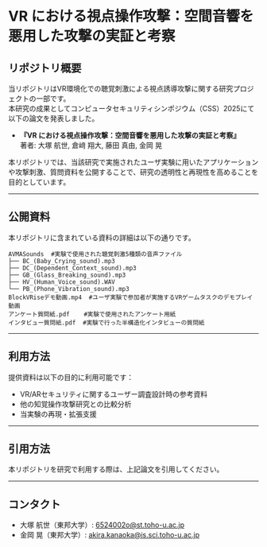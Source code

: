 # VR における視点操作攻撃：空間音響を悪用した攻撃の実証と考察

## リポジトリ概要
当リポジトリはVR環境化での聴覚刺激による視点誘導攻撃に関する研究プロジェクトの一部です。  
本研究の成果としてコンピュータセキュリティシンポジウム（CSS）2025にて以下の論文を発表しました。

- **『VR における視点操作攻撃：空間音響を悪用した攻撃の実証と考察』**  
  著者: 大塚 航世, 倉﨑 翔大, 藤田 真由, 金岡 晃

本リポジトリでは、当該研究で実施されたユーザ実験に用いたアプリケーションや攻撃刺激、質問資料を公開することで、研究の透明性と再現性を高めることを目的としています。

---

## 公開資料
本リポジトリに含まれている資料の詳細は以下の通りです。


    AVMASounds  #実験で使用された聴覚刺激5種類の音声ファイル
    ├── BC_(Baby_Crying_sound).mp3
    ├── DC_(Dependent_Context_sound).mp3
    ├── GB_(Glass_Breaking_sound).mp3
    ├── HV_(Human_Voice_sound).WAV
    └── PB_(Phone_Vibration_sound).mp3
    BlockVRiseデモ動画.mp4  #ユーザ実験で参加者が実施するVRゲームタスクのデモプレイ動画
    アンケート質問紙.pdf    #実験で使用されたアンケート用紙
    インタビュー質問紙.pdf  #実験で行った半構造化インタビューの質問紙


---

## 利用方法
提供資料は以下の目的に利用可能です：

- VR/ARセキュリティに関するユーザー調査設計時の参考資料
- 他の知覚操作攻撃研究との比較分析
- 当実験の再現・拡張支援

---

## 引用方法
本リポジトリを研究で利用する際は、上記論文を引用してください。

---

## コンタクト
- 大塚 航世（東邦大学）: 6524002o@st.toho-u.ac.jp  
- 金岡 晃（東邦大学）: akira.kanaoka@is.sci.toho-u.ac.jp  

